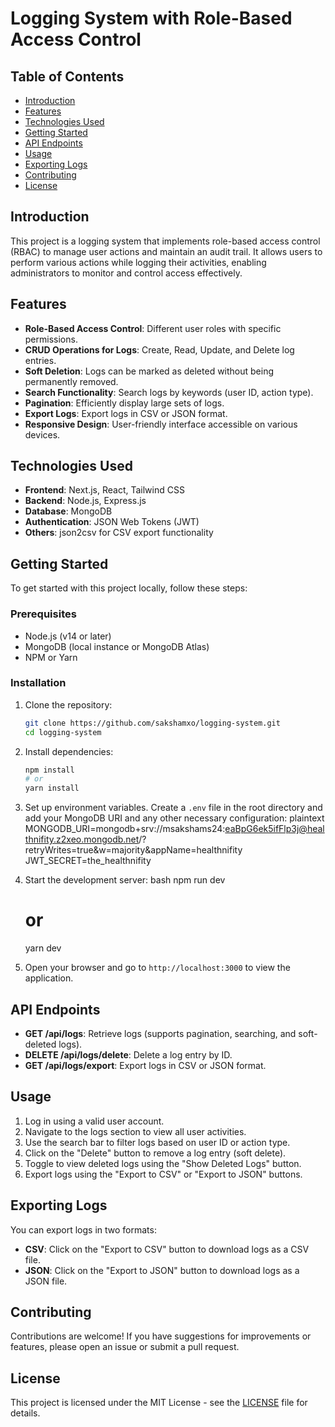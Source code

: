 # Logging System with Role-Based Access Control

## Table of Contents
- [Introduction](#introduction)
- [Features](#features)
- [Technologies Used](#technologies-used)
- [Getting Started](#getting-started)
- [API Endpoints](#api-endpoints)
- [Usage](#usage)
- [Exporting Logs](#exporting-logs)
- [Contributing](#contributing)
- [License](#license)

## Introduction
This project is a logging system that implements role-based access control (RBAC) to manage user actions and maintain an audit trail. It allows users to perform various actions while logging their activities, enabling administrators to monitor and control access effectively.

## Features
- **Role-Based Access Control**: Different user roles with specific permissions.
- **CRUD Operations for Logs**: Create, Read, Update, and Delete log entries.
- **Soft Deletion**: Logs can be marked as deleted without being permanently removed.
- **Search Functionality**: Search logs by keywords (user ID, action type).
- **Pagination**: Efficiently display large sets of logs.
- **Export Logs**: Export logs in CSV or JSON format.
- **Responsive Design**: User-friendly interface accessible on various devices.

## Technologies Used
- **Frontend**: Next.js, React, Tailwind CSS
- **Backend**: Node.js, Express.js
- **Database**: MongoDB
- **Authentication**: JSON Web Tokens (JWT)
- **Others**: json2csv for CSV export functionality

## Getting Started
To get started with this project locally, follow these steps:

### Prerequisites
- Node.js (v14 or later)
- MongoDB (local instance or MongoDB Atlas)
- NPM or Yarn

### Installation
1. Clone the repository:
   ```bash
   git clone https://github.com/sakshamxo/logging-system.git
   cd logging-system
   ```

2. Install dependencies:
   ```bash
   npm install
   # or
   yarn install
   ```

3. Set up environment variables. Create a `.env` file in the root directory and add your MongoDB URI and any other necessary configuration:
   plaintext
  MONGODB_URI=mongodb+srv://msakshams24:eaBpG6ek5ifFlp3j@healthnifity.z2xeo.mongodb.net/?retryWrites=true&w=majority&appName=healthnifity
  JWT_SECRET=the_healthnifity


4. Start the development server:
   bash
   npm run dev
   # or
   yarn dev
 

5. Open your browser and go to `http://localhost:3000` to view the application.

## API Endpoints
- **GET /api/logs**: Retrieve logs (supports pagination, searching, and soft-deleted logs).
- **DELETE /api/logs/delete**: Delete a log entry by ID.
- **GET /api/logs/export**: Export logs in CSV or JSON format.

## Usage
1. Log in using a valid user account. 
2. Navigate to the logs section to view all user activities.
3. Use the search bar to filter logs based on user ID or action type.
4. Click on the "Delete" button to remove a log entry (soft delete).
5. Toggle to view deleted logs using the "Show Deleted Logs" button.
6. Export logs using the "Export to CSV" or "Export to JSON" buttons.

## Exporting Logs
You can export logs in two formats:
- **CSV**: Click on the "Export to CSV" button to download logs as a CSV file.
- **JSON**: Click on the "Export to JSON" button to download logs as a JSON file.

## Contributing
Contributions are welcome! If you have suggestions for improvements or features, please open an issue or submit a pull request.

## License
This project is licensed under the MIT License - see the [LICENSE](LICENSE) file for details.

